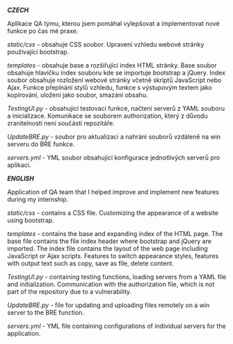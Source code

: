 ***CZECH***

Aplikace QA týmu, kterou jsem pomáhal vylepšovat a implementovat nové funkce po čas mé praxe.

*static/css* - obsahuje CSS soubor. Upravení vzhledu webové stránky používající bootstrap.

*templates* - obsahuje base a rozšiřující index HTML stránky. Base soubor obsahuje hlavičku index souboru kde  se importuje bootstrap a jQuery.
Index soubor obsahuje rozložení webové stránky včetně skriptů JavaScript nebo Ajax. Funkce přepínání stylů vzhledu, funkce s výstupovým textem jako kopírování, uložení jako soubor, smazání obsahu.

*TestingUI.py* - obsahující testovací funkce, načtení serverů z YAML souboru a inicializace. Komunikace se souborem authorization, který z důvodu zranitelnosti není součástí repozitáře.

*UpdateBRE.py* - soubor pro aktualizaci a nahrání souborů vzdáleně na win serveru do BRE funkce.

*servers.yml* - YML soubor obsahující konfigurace jednotlivých serverů pro aplikaci.

***ENGLISH***

Application of QA team that I helped improve and implement new features during my internship.

 *static/css* - contains a CSS file.  Customizing the appearance of a website using bootstrap.
 
 *templates* - contains the base and expanding index of the HTML page.  The base file contains the file index header where bootstrap and jQuery are imported.
 The index file contains the layout of the web page including JavaScript or Ajax scripts.  Features to switch appearance styles, features with output text such as copy, save as file, delete content.
 
 *TestingUI.py* - containing testing functions, loading servers from a YAML file and initialization.  Communication with the authorization file, which is not part of the repository due to a vulnerability.
 
 *UpdateBRE.py* - file for updating and uploading files remotely on a win server to the BRE function.
 
 *servers.yml* - YML file containing configurations of individual servers for the application.
